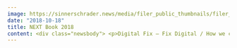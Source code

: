 ```yaml
---
image: https://sinnerschrader.news/media/filer_public_thumbnails/filer_public/7a/76/7a762c13-eb1b-4cb2-9885-7b0610613602/700px_dffd_book.png__480x288_q85_crop_subsampling-2_upscale.png
date: "2018-10-18"
title: NEXT Book 2018
content: <div class="newsbody"> <p>Digital Fix – Fix Digital / How we can revolutionise the digital world</p> <ul> <li><strong>Anthology</strong> with articles from experts and NEXT speakers including François Chollet, Virginia Dignum, Stephan Dörner, Fifer Garbesi, David Mattin, Pamela Pavliscak, Martin Recke, Tobias Revell, Adam Tinworth and Nika Wiedinger</li> <li><strong>Question&#58;</strong> How can the various problems facing our societies be resolved in light of digital technologies and their negative impact on social structures? We do not believe there is a simple solution. This is why the anthology offers a range of different perspectives.</li> </ul> <p><u>Description</u><br/> Is there a possibility that the promises of digital technology could end up having the opposite effect? How can we resolve the various problems facing our societies today as a result of the negative consequences of the digital revolution? Strategists, designers, engineers, researchers, journalists, philosophers, practicians, entrepreneurs and artists present their solutions in this book. What they all have in common is a constructive view of the digital world in which we live. Published by Matthias Schrader and Volker Martens, the organisers of the NEXT Conference in Hamburg. </p> <p><u>The 10 authors</u></p> <p><strong>François Chollet</strong></p> <ul> <li>Software engineer specializing in Deep Learning at Google and author of "Deep Learning with Python".</li> <li>Topic&#58; What worries me about AI</li> </ul> <p><strong>Virginia Dignum</strong></p> <ul> <li>Associate Professor at the Faculty of Technology, Policy and Management at Delft University of Technology and author of "A Model for Organizational Interaction&#58; Based on Agents, Founded in Logic".</li> <li>Topic&#58; With great power comes great responsibility</li> </ul> <p><strong>Stephan Dörner</strong></p> <ul> <li>Tech journalist, online editor-in-chief of t3n</li> <li>Topic&#58; Luxury problems&#58; How to overcome the paradox of the digital economy</li> </ul> <p><strong>Fifer Garbesi</strong></p> <ul> <li>Producer and director of Virtual Reality. co-founder of ARTandVR</li> <li>Topic&#58; Five pillars of ethical immersion</li> </ul> <p><strong>David Mattin</strong></p> <ul> <li>Trend researcher, columnist for BA Business Life and contributing editor of the Los Angeles Review of Books.</li> <li>Topic&#58; Welcome to augmented modernity</li> </ul> <p><strong>Pamela Pavliscak</strong></p> <ul> <li>Founder of the design research company Change Sciences and author of "Designing for Happiness&#58; The User and Business Benefits of Positive Design".</li> <li>Topic&#58; Can we design technology for well-being?</li> </ul> <p><strong>Martin Recke</strong></p> <ul> <li>Co-founder of NEXT Conference, editor at SinnerSchrader</li> <li>Topic&#58; Digital Fix - Fix Digital</li> </ul> <p><strong>Tobias Revell</strong></p> <ul> <li>Artist and designer, co-founder of the research consultancy Strange Telemetry and the research and curational project Haunted Machines.</li> <li>Topic&#58; The imagination trap</li> </ul> <p><strong>Adam Tinworth</strong></p> <ul> <li>Digital publishing strategist, trainer and online journalist.</li> <li>Topic&#58; From innocent idealism to pragmatic fixes</li> </ul> <p><strong>Nika Wiedinger</strong></p> <ul> <li>Cultural scientist, philosopher, researcher at the Institute for Economic Design (IfW)</li> <li>Topic&#58; No way back?</li> </ul> <p> </p> <p><strong>Product information</strong></p> <ul> <li>Languages&#58; German (print/e-book), English (e-book)</li> <li>Design based on the existing book series – transformational products, product field</li> <li>Approx. 200 pages</li> <li>Price&#58; EUR 29.90</li> <li>Publication date&#58; 18 October 2018</li> </ul> <p>Publishing House&#58; NEXT FACTORY OTTENSEN</p> </div>
---
```

